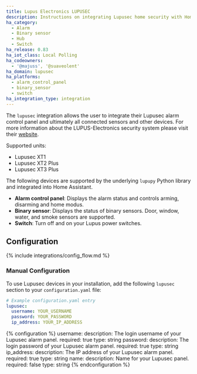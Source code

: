 ```yaml
---
title: Lupus Electronics LUPUSEC
description: Instructions on integrating Lupusec home security with Home Assistant.
ha_category:
  - Alarm
  - Binary sensor
  - Hub
  - Switch
ha_release: 0.83
ha_iot_class: Local Polling
ha_codeowners:
  - '@majuss', '@suaveolent'
ha_domain: lupusec
ha_platforms:
  - alarm_control_panel
  - binary_sensor
  - switch
ha_integration_type: integration
---
```


The `lupusec` integration allows the user to integrate their Lupusec alarm control panel and ultimately all connected sensors and other devices. For more information about the LUPUS-Electronics security system please visit their [website](https://www.lupus-electronics.de).

Supported units:

- Lupusec XT1
- Lupusec XT2 Plus
- Lupusec XT3 Plus

The following devices are supported by the underlying `lupupy` Python library and integrated into Home Assistant.

- **Alarm control panel**: Displays the alarm status and controls arming, disarming and home modus.
- **Binary sensor**: Displays the status of binary sensors. Door, window, water, and smoke sensors are supported.
- **Switch**: Turn off and on your Lupus power switches.

## Configuration

{% include integrations/config_flow.md %}

### Manual Configuration
To use Lupusec devices in your installation, add the following `lupusec` section to your `configuration.yaml` file:

```yaml
# Example configuration.yaml entry
lupusec:
  username: YOUR_USERNAME
  password: YOUR_PASSWORD
  ip_address: YOUR_IP_ADDRESS
```

{% configuration %}
username:
  description: The login username of your Lupusec alarm panel.
  required: true
  type: string
password:
  description: The login password of your Lupusec alarm panel.
  required: true
  type: string
ip_address:
  description: The IP address of your Lupusec alarm panel.
  required: true
  type: string
name:
  description: Name for your Lupusec panel.
  required: false
  type: string
{% endconfiguration %}
